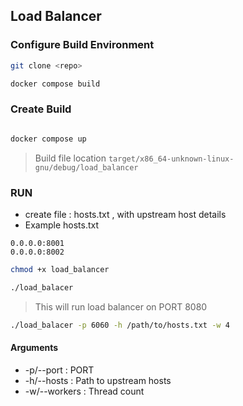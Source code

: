 
## Load Balancer


### Configure Build Environment 


```bash
git clone <repo>
```

```bash
docker compose build
```

### Create Build

```bash

docker compose up

```

> Build file location `target/x86_64-unknown-linux-gnu/debug/load_balancer`


### RUN 

- create file : hosts.txt , with upstream host details
- Example hosts.txt
```text
0.0.0.0:8001
0.0.0.0:8002
```


```bash
chmod +x load_balancer
```

```bash
./load_balacer
```
> This will run load balancer on PORT 8080

```bash
./load_balacer -p 6060 -h /path/to/hosts.txt -w 4
```

#### Arguments

- -p/--port : PORT 
- -h/--hosts : Path to upstream hosts
- -w/--workers : Thread count
